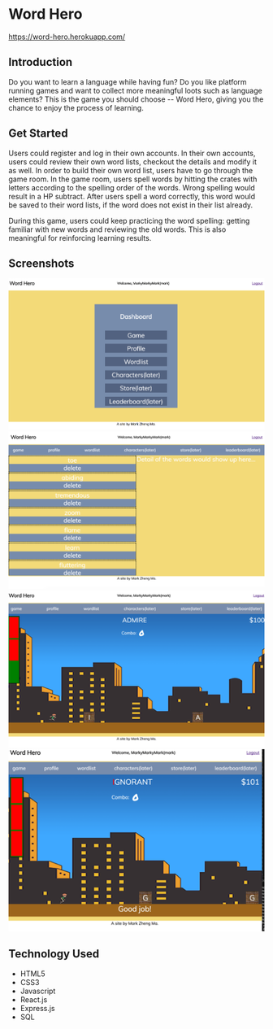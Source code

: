 # Word Hero

https://word-hero.herokuapp.com/

## Introduction
Do you want to learn a language while having fun? Do you like platform running games and want to collect more meaningful loots such as language elements? This is the game you should choose -- Word Hero, giving you the chance to enjoy the process of learning.

## Get Started
Users could register and log in their own accounts. In their own accounts, users could review their own word lists, checkout the details and modify it as well. In order to build their own word list, users have to go through the game room. In the game room, users spell words by hitting the crates with letters according to the spelling order of the words. Wrong spelling would result in a HP subtract. After users spell a word correctly, this word would be saved to their word lists, if the word does not exist in their list already.

During this game, users could keep practicing the word spelling: getting familiar with new words and reviewing the old words. This is also meaningful for reinforcing learning results.

## Screenshots
![](public/screenshots/1.png)
![](public/screenshots/2.png)
![](public/screenshots/3.png)
![](public/screenshots/4.png)

## Technology Used
* HTML5
* CSS3
* Javascript
* React.js
* Express.js
* SQL